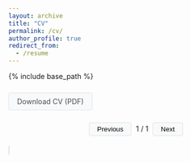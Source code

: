 ```yaml
---
layout: archive
title: "CV"
permalink: /cv/
author_profile: true
redirect_from:
  - /resume
---
```


{% include base_path %}

<div markdown="0">
<style>
.cv-container {
    margin: 20px 0;
    max-width: 595px; /* A4 width at 72dpi */
    margin-left: auto;
    margin-right: auto;
}
.pdf-viewer {
    width: 100%;
    border: 1px solid #dee2e6;
    border-radius: 4px;
    margin-bottom: 20px;
}
.download-button {
    display: inline-block;
    padding: 8px 16px;
    background: #f8f9fa;
    border: 1px solid #dee2e6;
    border-radius: 4px;
    margin: 10px 0;
    text-decoration: none;
    color: #494e52;
    transition: all 0.2s ease;
}
.download-button:hover {
    background: #e9ecef;
    text-decoration: none;
}
.page-controls {
    text-align: center;
    margin: 10px 0;
}
.page-button {
    padding: 5px 15px;
    margin: 0 5px;
    background: #f8f9fa;
    border: 1px solid #dee2e6;
    border-radius: 4px;
    cursor: pointer;
    transition: all 0.2s ease;
}
.page-button:hover {
    background: #e9ecef;
}
.page-button:disabled {
    opacity: 0.5;
    cursor: not-allowed;
}
</style>

<a href="/files/cv_erfort.pdf" class="download-button" download>Download CV (PDF)</a>

<div class="page-controls">
    <button class="page-button" id="prev" onclick="changePage(-1)">Previous</button>
    <span id="page-num">1</span> / <span id="page-count">1</span>
    <button class="page-button" id="next" onclick="changePage(1)">Next</button>
</div>

<div class="cv-container">
    <canvas id="cvCanvas" class="pdf-viewer"></canvas>
</div>

<script src="https://cdnjs.cloudflare.com/ajax/libs/pdf.js/3.11.174/pdf.min.js"></script>
<script>
pdfjsLib.GlobalWorkerOptions.workerSrc = 'https://cdnjs.cloudflare.com/ajax/libs/pdf.js/3.11.174/pdf.worker.min.js';

let currentPage = 1;
let pdfDoc = null;

function renderPage(pageNum) {
    pdfDoc.getPage(pageNum).then(function(page) {
        var canvas = document.getElementById('cvCanvas');
        var context = canvas.getContext('2d');
        
        var desiredWidth = canvas.parentElement.clientWidth;
        var viewport = page.getViewport({scale: 1.0});
        var scale = desiredWidth / viewport.width;
        viewport = page.getViewport({scale: scale});
        
        canvas.height = viewport.width * 1.4142; // A4 ratio
        canvas.width = viewport.width;
        
        page.render({
            canvasContext: context,
            viewport: viewport
        });
    });
}

function changePage(offset) {
    currentPage = Math.min(Math.max(currentPage + offset, 1), pdfDoc.numPages);
    document.getElementById('page-num').textContent = currentPage;
    renderPage(currentPage);
    
    document.getElementById('prev').disabled = currentPage <= 1;
    document.getElementById('next').disabled = currentPage >= pdfDoc.numPages;
}

function loadPDF() {
    pdfjsLib.getDocument({url: '/files/cv_erfort.pdf'}).promise.then(function(pdf) {
        pdfDoc = pdf;
        document.getElementById('page-count').textContent = pdf.numPages;
        document.getElementById('prev').disabled = true;
        document.getElementById('next').disabled = pdf.numPages <= 1;
        renderPage(1);
    }).catch(function(error) {
        console.error('Error loading PDF:', error);
    });
}

loadPDF();

document.addEventListener('keydown', function(e) {
    if (e.key === 'ArrowLeft') changePage(-1);
    if (e.key === 'ArrowRight') changePage(1);
});
</script>
</div>
